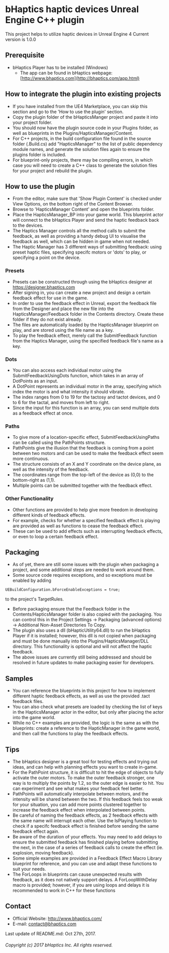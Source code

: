 # bHaptics haptic devices Unreal Engine C++ plugin
This project helps to utilize haptic devices in Unreal Engine 4
Current version is 1.0.0

## Prerequisite
* bHaptics Player has to be installed (Windows)
   * The app can be found in
   bHaptics webpage: [http://www.bhaptics.com](http://bhaptics.com/app.html)

## How to integrate the plugin into existing projects
* If you have installed from the UE4 Marketplace, you can skip this section and go to the 'How to use the plugin' section.
* Copy the plugin folder of the bHapticsManger project and paste it into your project folder.
* You should now have the plugin source code in your Plugins folder, as well as blueprints in the Plugins/HapticsManager/Content.
* For C++ projects, in the build configuration file found in the source folder (<YourProjectName>.Build.cs) add "HapticsManager"
to the list of public dependency module names, and generate the solution files again to ensure the plugins folder is included.
* For blueprint-only projects, there may be compiling errors, in which case you will need to create a C++ class to generate the solution files for your project and rebuild the plugin.

## How to use the plugin
* From the editor, make sure that 'Show Plugin Content' is checked under View Options, on the bottom right of the Content Browser.
* Browse to 'HapticsManager Content' and open the blueprints folder.
* Place the HapticsManager_BP into your game world. This blueprint actor will connect to the bHaptics Player and send the haptic feedback back to the devices.
* The Haptics Manager controls all the method calls to submit the feedback, as well as providing a handy debug UI to visualise the feedback as well, which can be hidden in game when not needed.
* The Haptic Manager has 3 different ways of submitting feedback: using preset haptic files, specifying specifc motors or 'dots' to play, or specifying a point on the device.

### Presets
* Presets can be constructed through using the bHaptics designer at https://designer.bhaptics.com
* After signing in, you can create a new project and design a certain feedback effect for use in the game.
* In order to use the feedback effect in Unreal, export the feedback file from the Designer and place the new file into the HapticsManager/Feedback folder in the Contents directory. Create these folder if they do not exist already.
* The files are automatically loaded by the HapticsManager blueprint on play, and are stored using the file name as a key.
* To play the feedback effect, merely call the SubmitFeedback function from the Haptics Manager, using the specified feedback file's name as a key.

### Dots
* You can also access each individual motor using the SubmitFeedbackUsingDots function, which takes in an array of DotPoints as an input.
* A DotPoint represents an individual motor in the array, specifying which index the motor is and what intensity it should vibrate.
* The index ranges from 0 to 19 for the tactosy and tactot devices, and 0 to 6 for the tactal, and moves from left to right.
* Since the input for this function is an array, you can send multiple dots as a feedback effect at once.

### Paths
* To give more of a location-specific effect, SubmitFeedbackUsingPaths can be called using the PathPoints structure.
* PathPoints give the illusion that the feedback is coming from a point between two motors and can be used to make the feedback effect seem more continuous.
* The structure consists of an X and Y coordinate on the device plane, as well as the intensity of the feedback.
* The coordinates range from the top-left of the device as (0,0) to the bottom-right as (1,1).
* Multiple points can be submitted together with the feedback effect.

### Other Functionality
* Other functions are provided to help give more freedom in developing different kinds of feedback effects.
* For example, checks for whether a specified feedback effect is playing are provided as well as functions to cease the feedback effect.
* These can be used to add effects such as interrupting feedback effects, or even to loop a certain feedback effect.

## Packaging
* As of yet, there are still some issues with the plugin when packaging a project, and some additional steps are needed to work around them.
* Some source code requires exceptions, and so exceptions must be enabled by adding
```
UEBuildConfiguration.bForceEnableExceptions = true;
```
to the project's TargetRules.

* Before packaging ensure that the Feedback folder in the Contents/HapticsManager folder is also copied with the packaging. You can control this in the Project Settings -> Packaging (advanced options) -> Additional Non-Asset Directories To Copy.
* The plugin also uses a dll (bHapticUtility64.dll) to run the bHaptics Player if it is installed; however, this dll is not copied when packaging and must be done manually into the Plugins/HapticsManager/DLL directory. This functionality is optional and will not affect the haptic feedback.
* The above issues are currently still being addressed and should be resolved in future updates to make packaging easier for developers.

## Samples 
* You can reference the blueprints in this project for how to implement different haptic feedback effects, as well as use the provided .tact feedback files.
* You can also check what presets are loaded by checking the list of keys in the HapticsManager actor in the editor, but only after placing the actor into the game world.
* While no C++ examples are provided, the logic is the same as with the blueprints: create a reference to the HapticManager in the game world, and then call the functions to play the feedback effects.

## Tips
* The bHaptics designer is a great tool for testing effects and trying out ideas, and can help with planning effects you want to create in-game.
* For the PathPoint structure, it is difficult to hit the edge of objects to fully activate the outer motors. To make the outer feedback stronger, one way is to multiply the points by 1.2, so the outer edge is easier to hit. You can experiment and see what makes your feedback feel better.
* PathPoints will automatically interpolate between motors, and the intensity will be shared between the two. If this feedback feels too weak for your situation, you can add more points clustered together to increase the feedback effect when interpolated between points.
* Be careful of naming the feedback effects, as 2 feedback effects with the same name will interrupt each other. Use the IsPlaying function to check if a specifc feedback effect is finished before sending the same feedback effect again.
* Be aware of the duration of your effects. You may need to add delays to ensure the submitted feedback has finished playing before submitting the next, in the case of a series of feedback calls to create the effect (ie. explosion, moving feedback).
* Some simple examples are provided in a Feedback Effect Macro Library blueprint for reference, and you can use and adapt these functions to suit your needs.
* The ForLoops in blueprints can cause unexpected results with feedback, as it does not natively support delays. A ForLoopWithDelay macro is provided; however, if you are using loops and delays it is recommended to work in C++ for these functions


## Contact
* Official Website: http://www.bhaptics.com/
* E-mail: contact@bhaptics.com

Last update of README.md: Oct 27th, 2017.


###### Copyright (c) 2017 bHaptics Inc. All rights reserved.